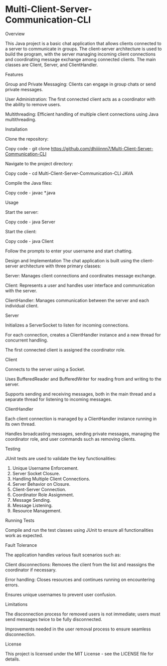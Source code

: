 # Multi-Client-Server-Communication-CLI

Overview

This Java project is a basic chat application that allows clients connected to a server to communicate in groups. The client-server architecture is used to build the program, with the server managing incoming client connections and coordinating message exchange among connected clients. The main classes are Client, Server, and ClientHandler.

Features

Group and Private Messaging: Clients can engage in group chats or send private messages.

User Administration: The first connected client acts as a coordinator with the ability to remove users.

Multithreading: Efficient handling of multiple client connections using Java multithreading.

Installation

Clone the repository:

Copy code - git clone https://github.com/dhiiiinnn7/Multi-Client-Server-Communication-CLI

Navigate to the project directory:

Copy code - cd Multi-Client-Server-Communication-CLI JAVA

Compile the Java files:

Copy code - javac *.java

Usage

Start the server:

Copy code -  java Server

Start the client:

Copy code - java Client

Follow the prompts to enter your username and start chatting.

Design and Implementation
The chat application is built using the client-server architecture with three primary classes:

Server: Manages client connections and coordinates message exchange.

Client: Represents a user and handles user interface and communication with the server.

ClientHandler: Manages communication between the server and each individual client.

Server

Initializes a ServerSocket to listen for incoming connections.

For each connection, creates a ClientHandler instance and a new thread for concurrent handling.

The first connected client is assigned the coordinator role.

Client

Connects to the server using a Socket.

Uses BufferedReader and BufferedWriter for reading from and writing to the server.

Supports sending and receiving messages, both in the main thread and a separate thread for listening to incoming messages.

ClientHandler

Each client connection is managed by a ClientHandler instance running in its own thread.

Handles broadcasting messages, sending private messages, managing the coordinator role, and user commands such as removing clients.

Testing

JUnit tests are used to validate the key functionalities:

1. Unique Username Enforcement.
2. Server Socket Closure.
3. Handling Multiple Client Connections.
4. Server Behavior on Closure.
5. Client-Server Connection.
6. Coordinator Role Assignment.
7. Message Sending.
8. Message Listening.
9. Resource Management.

Running Tests

Compile and run the test classes using JUnit to ensure all functionalities work as expected.

Fault Tolerance

The application handles various fault scenarios such as:

Client disconnections: Removes the client from the list and reassigns the coordinator if necessary.

Error handling: Closes resources and continues running on encountering errors.

Ensures unique usernames to prevent user confusion.

Limitations

The disconnection process for removed users is not immediate; users must send messages twice to be fully disconnected.

Improvements needed in the user removal process to ensure seamless disconnection.

License

This project is licensed under the MIT License - see the LICENSE file for details.

